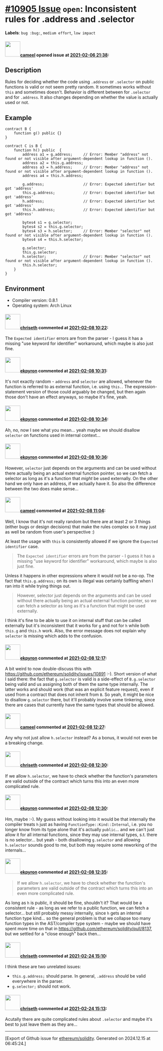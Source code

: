 # [\#10905 Issue](https://github.com/ethereum/solidity/issues/10905) `open`: Inconsistent rules for .address and .selector
**Labels**: `bug :bug:`, `medium effort`, `low impact`


#### <img src="https://avatars.githubusercontent.com/u/137030?v=4" width="50">[cameel](https://github.com/cameel) opened issue at [2021-02-06 21:38](https://github.com/ethereum/solidity/issues/10905):

## Description
Rules for deciding whether the code using `.address` or `.selector` on public functions is valid or not seem pretty random. It sometimes works without `this` and sometimes doesn't. Behavior is different between for `.selector` and for `.address`. It also changes depending on whether the value is actually used or not.

## Example
```solidity
contract B {
    function g() public {}
}

contract C is B {
    function h() public  {
        address a1 = g.address;     // Error: Member "address" not found or not visible after argument-dependent lookup in function ().
        address a2 = this.g.address;
        address a3 = h.address;     // Error: Member "address" not found or not visible after argument-dependent lookup in function ().
        address a4 = this.h.address;

        g.address;                  // Error: Expected identifier but got 'address'
        this.g.address;             // Error: Expected identifier but got 'address'
        h.address;                  // Error: Expected identifier but got 'address'
        this.h.address;             // Error: Expected identifier but got 'address'

        bytes4 s1 = g.selector;
        bytes4 s2 = this.g.selector;
        bytes4 s3 = h.selector;     // Error: Member "selector" not found or not visible after argument-dependent lookup in function ().
        bytes4 s4 = this.h.selector;

        g.selector;
        this.g.selector;
        h.selector;                 // Error: Member "selector" not found or not visible after argument-dependent lookup in function ().
        this.h.selector;
    }
}
```

## Environment
- Compiler version: 0.8.1
- Operating system: Arch Linux

#### <img src="https://avatars.githubusercontent.com/u/9073706?v=4" width="50">[chriseth](https://github.com/chriseth) commented at [2021-02-08 10:22](https://github.com/ethereum/solidity/issues/10905#issuecomment-775038219):

The `Expected identifier` errors are from the parser - I guess it has a missing "use keyword for identifier" workaround, which maybe is also just fine.

#### <img src="https://avatars.githubusercontent.com/u/1347491?v=4" width="50">[ekpyron](https://github.com/ekpyron) commented at [2021-02-08 10:31](https://github.com/ethereum/solidity/issues/10905#issuecomment-775043469):

It's not exactly random - ``address`` and ``selector`` are allowed, whenever the function is referred to as external function, i.e. using ``this.``. The expression-statement version of those could arguably be changed, but then again those don't have an effect anyways, so maybe it's fine, yeah.

#### <img src="https://avatars.githubusercontent.com/u/1347491?v=4" width="50">[ekpyron](https://github.com/ekpyron) commented at [2021-02-08 10:34](https://github.com/ethereum/solidity/issues/10905#issuecomment-775045313):

Ah, no, now I see what you mean... yeah maybe we should disallow ``selector`` on functions used in internal context...

#### <img src="https://avatars.githubusercontent.com/u/1347491?v=4" width="50">[ekpyron](https://github.com/ekpyron) commented at [2021-02-08 10:36](https://github.com/ethereum/solidity/issues/10905#issuecomment-775046366):

However, ``selector`` just depends on the arguments and can be used without there actually being an actual external function pointer, so we can fetch a selector as long as it's a function that *might* be used externally. On the other hand we only have an address, if we actually have it. So also the difference between the two does make sense...

#### <img src="https://avatars.githubusercontent.com/u/137030?v=4" width="50">[cameel](https://github.com/cameel) commented at [2021-02-08 11:04](https://github.com/ethereum/solidity/issues/10905#issuecomment-775063004):

Well, I know that it's not really random but there are at least 2 or 3 things (either bugs or design decisions) that make the rules complex so it may just as well be random from user's perspective :)

At least the usage with `this` is consistently allowed if we ignore the `Expected identifier` case.

> The `Expected identifier` errors are from the parser - I guess it has a missing "use keyword for identifier" workaround, which maybe is also just fine.

Unless it happens in other expressions where it would not be a no-op. The fact that `this.g.address;` on its own is illegal was certainly baffling when I ran into it while trying things out.

> However, selector just depends on the arguments and can be used without there actually being an actual external function pointer, so we can fetch a selector as long as it's a function that might be used externally.

I think it's fine to be able to use it on internal stuff that can be called externally but it's inconsistent that it works for `g` and not for `h` while both `this.g` and `this.h` work. Also, the error message does not explain why `selector` is missing which adds to the confusion.

#### <img src="https://avatars.githubusercontent.com/u/1347491?v=4" width="50">[ekpyron](https://github.com/ekpyron) commented at [2021-02-08 12:17](https://github.com/ethereum/solidity/issues/10905#issuecomment-775104995):

A bit weird to now double-discuss this with https://github.com/ethereum/solidity/issues/10891 :-). Short version of what I said there: the fact that ``g.selector`` is valid is a side-effect of ``B.g.selector`` being valid and us assigning both of them the same type internally. The latter works and should work (that was an explicit feature request), even if used from a contract that does not inherit from ``B``. So yeah, it might be nice to disallow ``g.selector`` there, but it'll probably involve some tinkering, since there are cases that currently have the same types that should be allowed.

#### <img src="https://avatars.githubusercontent.com/u/137030?v=4" width="50">[cameel](https://github.com/cameel) commented at [2021-02-08 12:27](https://github.com/ethereum/solidity/issues/10905#issuecomment-775111721):

Any why not just allow `h.selector` instead? As a bonus, it would not even be a breaking change.

#### <img src="https://avatars.githubusercontent.com/u/9073706?v=4" width="50">[chriseth](https://github.com/chriseth) commented at [2021-02-08 12:30](https://github.com/ethereum/solidity/issues/10905#issuecomment-775113251):

If we allow `h.selector`, we have to check whether the function's parameters are valid outside of the contract which turns this into an even more complicated rule.

#### <img src="https://avatars.githubusercontent.com/u/1347491?v=4" width="50">[ekpyron](https://github.com/ekpyron) commented at [2021-02-08 12:30](https://github.com/ethereum/solidity/issues/10905#issuecomment-775113523):

Hm, maybe :-). My guess without looking into it would be that internally the compiler treats ``h`` just as having ``FunctionType::Kind::Internal``, i.e. you no longer know from its type alone that it's actually ``public``... and we can't just allow it for all internal functions, since they may use internal types, s.t. there is no selector... but yeah - both disallowing ``g.selector`` and allowing ``h.selector`` sounds good to me, but both may require some reworking of the internals...

#### <img src="https://avatars.githubusercontent.com/u/1347491?v=4" width="50">[ekpyron](https://github.com/ekpyron) commented at [2021-02-08 12:35](https://github.com/ethereum/solidity/issues/10905#issuecomment-775116945):

> If we allow `h.selector`, we have to check whether the function's parameters are valid outside of the contract which turns this into an even more complicated rule.

As long as ``h`` is public, it should be fine, shouldn't it? That would be a consistent rule - as long as we refer to a public function, we can fetch a selector... but still probably messy internally, since ``h`` gets an internal function type kind... so the general problem is that we collapse too many function types in the AST/compiler type system - maybe we should have spent more time on that in https://github.com/ethereum/solidity/pull/8137, but we settled for a "close enough" back then...

#### <img src="https://avatars.githubusercontent.com/u/9073706?v=4" width="50">[chriseth](https://github.com/chriseth) commented at [2021-02-24 15:10](https://github.com/ethereum/solidity/issues/10905#issuecomment-785142901):

I think these are two unrelated issues:
 - `this.g.address;` should parse. In general, `.address` should be valid everywhere in the parser.
 -  `g.selector;` should not work.

#### <img src="https://avatars.githubusercontent.com/u/9073706?v=4" width="50">[chriseth](https://github.com/chriseth) commented at [2021-02-24 15:13](https://github.com/ethereum/solidity/issues/10905#issuecomment-785144943):

Acutally there are quite complicated rules about `.selector` and maybe it's best to just leave them as they are...


-------------------------------------------------------------------------------



[Export of Github issue for [ethereum/solidity](https://github.com/ethereum/solidity). Generated on 2024.12.15 at 06:45:24.]
